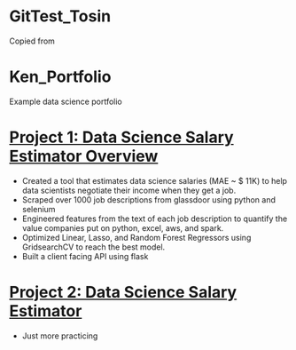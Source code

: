 # GitTest_Tosin
Copied from
# Ken_Portfolio
Example data science portfolio

# [Project 1: Data Science Salary Estimator Overview](https://github.com/PlayingNumbers/ds_salary_proj) 
* Created a tool that estimates data science salaries (MAE ~ $ 11K) to help data scientists negotiate their income when they get a job.
* Scraped over 1000 job descriptions from glassdoor using python and selenium
* Engineered features from the text of each job description to quantify the value companies put on python, excel, aws, and spark. 
* Optimized Linear, Lasso, and Random Forest Regressors using GridsearchCV to reach the best model. 
* Built a client facing API using flask 

# [Project 2: Data Science Salary Estimator](https://github.com/PlayingNumbers/ds_salary_proj)
* Just more practicing 
